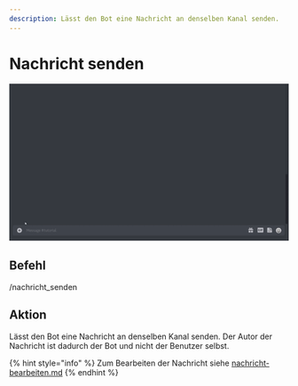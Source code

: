 ```yaml
---
description: Lässt den Bot eine Nachricht an denselben Kanal senden.
---
```


# Nachricht senden

![](<../.gitbook/assets/Seymour-Post-Message.gif>)

## Befehl

/nachricht\_senden

## Aktion

Lässt den Bot eine Nachricht an denselben Kanal senden. Der Autor der Nachricht ist dadurch der Bot und nicht der Benutzer selbst.



{% hint style="info" %}
Zum Bearbeiten der Nachricht siehe [nachricht-bearbeiten.md](nachricht-bearbeiten.md "mention")
{% endhint %}
